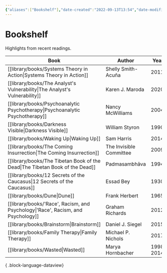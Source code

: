```yaml
---
{"aliases":["Bookshelf"],"date-created":"2022-09-13T13:54","date-modified":"2023-10-13T21:43","dg-publish":true,"tags":["map"],"title":"Bookshelf","up":[["+home"]],"permalink":"/paths/bookshelf/","dgPassFrontmatter":true,"updated":"2023-10-13T21:43"}
---
```



# Bookshelf

Highlights from recent readings.

| Book                                                                                | Author                  | Year       |
| ----------------------------------------------------------------------------------- | ----------------------- | ---------- |
| [[library/books/Systems Theory in Action\|Systems Theory in Action]]             | Shelly Smith-Acuña      | 2011       |
| [[library/books/The Analyst's Vulnerability\|The Analyst's Vulnerability]]       | Karen J. Maroda         | 2020       |
| [[library/books/Psychoanalytic Psychotherapy\|Psychoanalytic Psychotherapy]]     | Nancy McWilliams        | 2004       |
| [[library/books/Darkness Visible\|Darkness Visible]]                             | William Styron          | 1990       |
| [[library/books/Waking Up\|Waking Up]]                                           | Sam Harris              | 2014       |
| [[library/books/The Coming Insurrection\|The Coming Insurrection]]               | The Invisible Committee | 2009       |
| [[library/books/The Tibetan Book of the Dead\|The Tibetan Book of the Dead]]     | Padmasambhāva           | 1994       |
| [[library/books/12 Secrets of the Caucasus\|12 Secrets of the Caucasus]]         | Essad Bey               | 1930       |
| [[library/books/Dune\|Dune]]                                                     | Frank Herbert           | 1965       |
| [[library/books/'Race', Racism, and Psychology\|'Race', Racism, and Psychology]] | Graham Richards         | 2012       |
| [[library/books/Brainstorm\|Brainstorm]]                                         | Daniel J. Siegel        | 2015       |
| [[library/books/Family Therapy\|Family Therapy]]                                 | Michael P. Nichols      | 2017       |
| [[library/books/Wasted\|Wasted]]                                                 | Marya Hornbacher        | 1998, 2014 |

{ .block-language-dataview}
